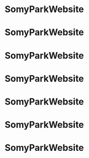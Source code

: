 # SomyParkWebsite
# SomyParkWebsite
# SomyParkWebsite
# SomyParkWebsite
# SomyParkWebsite
# SomyParkWebsite
# SomyParkWebsite
